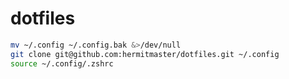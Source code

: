 # dotfiles

```sh
mv ~/.config ~/.config.bak &>/dev/null
git clone git@github.com:hermitmaster/dotfiles.git ~/.config
source ~/.config/.zshrc
```
